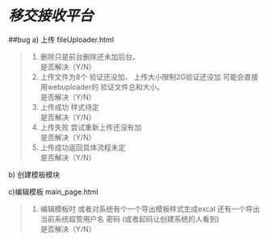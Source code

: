 *移交接收平台*
============================

##bug
a) 上传 fileUploader.html

> 1. 删除只是前台删除还未加后台。       <br/>
    是否解决（Y/N）
> 2. 上传文件为8个 验证还没加、 上传大小限制2G验证还没加  可能会直接用webuploader的 验证文件总和大小。 <br/>
是否解决（Y/N）
> 3. 上传成功 样式待定  <br/>
是否解决（Y/N）
> 4. 上传失败 尝试重新上传还没有加 <br/>
是否解决（Y/N）
> 5. 上传成功返回具体流程未定 <br/>
是否解决（Y/N）


b) 创建模板模块

c)编辑模板 main_page.html
>1. 编辑模板时 或者对系统有个一个导出模板样式生成excal
 还有一个导出当前系统超管用户名 密码 (或者起码让创建系统的人看到)
<br/>是否解决（Y/N） 
